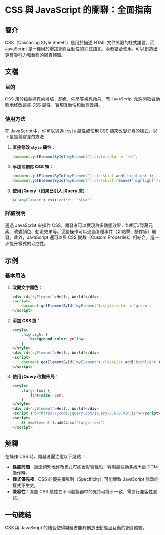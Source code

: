 <!--
Meta Description: # CSS 與 JavaScript 的關聯：全面指南 ## 簡介 CSS（Cascading Style Sheets）是用於描述 HTML 文件外觀的樣式語言，而 JavaScript 是一種用於增加網頁互動性的程式語言。兩者結合使用，可以創造出更具吸引力和動態的網頁體驗。 ## 文檔 ### ...
Meta Keywords: css, javascript, myelement, style, script
-->

# CSS 與 JavaScript 的關聯：全面指南

## 簡介
CSS（Cascading Style Sheets）是用於描述 HTML 文件外觀的樣式語言，而 JavaScript 是一種用於增加網頁互動性的程式語言。兩者結合使用，可以創造出更具吸引力和動態的網頁體驗。

## 文檔
### 目的
CSS 用於控制網頁的排版、顏色、佈局等視覺效果，而 JavaScript 允許開發者動態地修改這些 CSS 屬性，實現互動性和動態效果。

### 使用方法
在 JavaScript 中，你可以通過 `style` 屬性或使用 CSS 類來改變元素的樣式。以下是幾種常見的方法：

1. **直接修改 `style` 屬性**：
   ```javascript
   document.getElementById('myElement').style.color = 'red';
   ```

2. **添加或刪除 CSS 類**：
   ```javascript
   document.getElementById('myElement').classList.add('highlight');
   document.getElementById('myElement').classList.remove('highlight');
   ```

3. **使用 jQuery（如果已引入 jQuery 庫）**：
   ```javascript
   $('#myElement').css('color', 'blue');
   ```

### 詳細說明
通過 JavaScript 來操作 CSS，開發者可以實現許多動態效果，如顯示/隱藏元素、改變顏色、動畫效果等。這些操作可以通過各種事件（如點擊、懸停等）觸發。此外，JavaScript 還可以與 CSS 變數（Custom Properties）相結合，進一步提升樣式的可控性。

## 示例
### 基本用法
1. **改變文字顏色**：
   ```html
   <div id="myElement">Hello, World!</div>
   <script>
       document.getElementById('myElement').style.color = 'green';
   </script>
   ```

2. **添加 CSS 類**：
   ```html
   <style>
       .highlight {
           background-color: yellow;
       }
   </style>
   <div id="myElement">Hello, World!</div>
   <script>
       document.getElementById('myElement').classList.add('highlight');
   </script>
   ```

3. **使用 jQuery 改變佈局**：
   ```html
   <style>
       .large-text {
           font-size: 2em;
       }
   </style>
   <div id="myElement">Hello, World!</div>
   <script src="https://code.jquery.com/jquery-3.6.0.min.js"></script>
   <script>
       $('#myElement').addClass('large-text');
   </script>
   ```

## 解釋
在操作 CSS 時，開發者需注意以下幾點：
- **性能問題**：過度頻繁地修改樣式可能會影響性能，特別是在動畫或大量 DOM 操作時。
- **樣式優先權**：CSS 的優先權規則（Specificity）可能導致 JavaScript 修改的樣式不生效。
- **兼容性**：某些 CSS 屬性在不同瀏覽器中的支持可能不一致，需進行兼容性測試。

## 一句總結
CSS 與 JavaScript 的結合使得開發者能夠創造出動態且互動的網頁體驗。